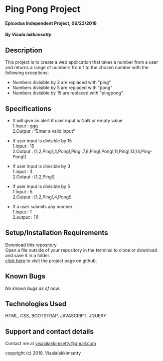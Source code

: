 # **Ping Pong Project**

#### Epicodus Independent Project, 06/23/2018

#### By _Visala lakkimsetty_

## Description
This project is to create a web application that takes a number from a user and returns a range of numbers from 1 to the chosen number with the following exceptions:

+ Numbers divisible by 3 are replaced with "ping"<br>
+ Numbers divisible by 5 are replaced with "pong"<br>
+ Numbers divisible by 15 are replaced with "pingpong"<br>

## Specifications
+ It will give an alert if user input is NaN or empty value<br>
1.Input : ggg<br>
2.Output : "Enter a valid input"<br>

+ If user input is divisible by 15<br>
1.Input : 15<br>
2.Output : [1,2,Ping!,4,Pong!,Ping!,7,8,Ping!,Pong!,11,Ping!,13,14,Ping-Pong!]<br>

+ If user input is divisible by 3<br>
1.input : 3<br>
2.Output : [1,2,Ping!]<br>

+ If user input is divisible by 5<br>
1.Input : 5<br>
2.Output : [1,2,Ping!,4,Pong!]<br>

+ If a user submits any number<br>
1.Input : 1<br>
2.output : [1]<br>

## Setup/Installation Requirements

Download this repository<br>
Open a file outside of your repository in the terminal to clone or download and save it in a folder.<br>
[click here](https://visetty.github.io/Ping-Pong-/) to visit the project page on github.

## Known Bugs
_No known bugs as of now_.

## Technologies Used

HTML, CSS, BOOTSTRAP, JAVASCRIPT, JQUERY

## Support and contact details

Contact me at visalalakkimsetty@gmail.com

copyright (c) 2018, Visalalakkimsetty
